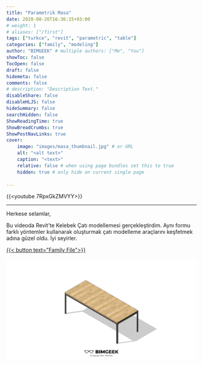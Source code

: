 ```yaml
---
title: "Parametrik Masa"
date: 2020-08-26T16:36:15+03:00
# weight: 1
# aliases: ["/first"]
tags: ["turkce", "revit", "parametric", "table"]
categories: ["family", "modeling"]
author: "BIMGEEK" # multiple authors: ["Me", "You"]
showToc: false
TocOpen: false
draft: false
hidemeta: false
comments: false
# description: "Description Text."
disableShare: false
disableHLJS: false
hideSummary: false
searchHidden: false
ShowReadingTime: true
ShowBreadCrumbs: true
ShowPostNavLinks: true
cover:
    image: "images/masa_thumbnail.jpg" # or URL
    alt: "<alt text>"
    caption: "<text>"
    relative: false # when using page bundles set this to true
    hidden: true # only hide on current single page

---
```


{{<youtube 7RpxGkZMVYY>}}

---

Herkese selamlar,

Bu videoda Revit'te Kelebek Çatı modellemesi gerçekleştirdim. Aynı formu farklı yöntemler kullanarak oluşturmak çatı modelleme araçlarını keşfetmek adına güzel oldu. İyi seyirler.

<a href="files/ParametrikMasa.rfa" download>
    {{< button text="Family File">}}
</a>

![](images/masa_foto.jpg)